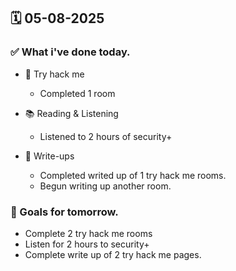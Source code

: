 ## 🗓️ 05-08-2025

### ✅ What i've done today.
- 👾 Try hack me
  -  Completed 1 room
 
- 📚 Reading & Listening
  - Listened to 2 hours of security+
 
- 📝 Write-ups
  - Completed writed up of 1 try hack me rooms.
  - Begun writing up another room.


### 🎯 Goals for tomorrow.
- Complete 2 try hack me rooms
- Listen for 2 hours to security+
- Complete write up of 2 try hack me pages.
